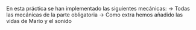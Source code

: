 En esta práctica se han implementado las siguientes mecánicas:
-> Todas las mecánicas de la parte obligatoria
-> Como extra hemos añadido las vidas de Mario y el sonido
